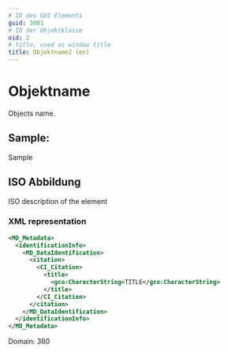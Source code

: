```yaml
---
# ID des GUI Elements
guid: 3001
# ID der Objektklasse
oid: 2
# title, used as window title
title: Objektname2 (en)
---
```


# Objektname

Objects name.

## Sample:

Sample

## ISO Abbildung

ISO description of the element

### XML representation

```XML
<MD_Metadata>
  <identificationInfo>
    <MD_DataIdentification>
      <citation>
        <CI_Citation>
          <title>
            <gco:CharacterString>TITLE</gco:CharacterString>
          </title>
        </CI_Citation>
      </citation>
    </MD_DataIdentification>
  </identificationInfo>
</MD_Metadata>
```

Domain: 360
